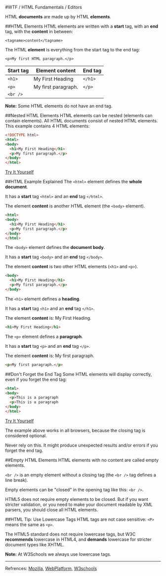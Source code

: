 #WTF / HTML Fundamentals / Editors

HTML **documents** are made up by HTML **elements**.

##HTML Elements
HTML elements are written with a **start** tag, with an **end** tag, with the **content** in between:

`<tagname>content</tagname>`

The HTML **element** is everything from the start tag to the end tag:

`<p>My first HTML paragraph.</p>`

Start tag	| Element content |	End tag
----------|-----------------|--------
`<h1>` | My First Heading |	`</h1>`
`<p>` |	My first paragraph. |	`</p>`
`<br />` |  |  	 

**Note:**	Some HTML elements do not have an end tag.

##Nested HTML Elements
HTML elements can be nested (elements can contain elements).
All HTML documents consist of nested HTML elements.
This example contains 4 HTML elements:
```html
<!DOCTYPE html>
<html>
<body>
  <h1>My First Heading</h1>
  <p>My first paragraph.</p>
</body>
</html>
```
[Try It Yourself](http://jsbin.com/bujeve/edit?html,output)

##HTML Example Explained
The `<html>` element defines the **whole document**.

It has a **start** tag `<html>` and an **end** tag `</html>`.

The element **content** is another HTML element (the `<body>` element).
```html
<html>
<body>
  <h1>My First Heading</h1>
  <p>My first paragraph.</p>
</body>
</html>
```
The `<body>` element defines the **document body**.

It has a **start** tag `<body>` and an **end** tag `</body>`.

The element **content** is two other HTML elements (`<h1>` and `<p>`).
```html
<body>
  <h1>My First Heading</h1>
  <p>My first paragraph.</p>
</body>
```
The `<h1>` element defines a **heading**.

It has a **start** tag `<h1>` and an **end** tag `</h1>`.

The element **content** is: My First Heading.
```html
<h1>My First Heading</h1>
```
The `<p>` element defines a **paragraph**.

It has a **start** tag `<p>` and an **end** tag `</p>`.

The element **content** is: My first paragraph.
```html
<p>My first paragraph.</p>
```

##Don't Forget the End Tag
Some HTML elements will display correctly, even if you forget the end tag:
```html
<html>
<body>
  <p>This is a paragraph
  <p>This is a paragraph
</body>
</html>
```
[Try It Yourself](http://jsbin.com/vemowo/edit?html,output)

The example above works in all browsers, because the closing tag is considered optional.

Never rely on this. It might produce unexpected results and/or errors if you forget the end tag.

##Empty HTML Elements
HTML elements with no content are called empty elements.

`<br />` is an empty element without a closing tag (the `<br />` tag defines a line break).

Empty elements can be "closed" in the opening tag like this: `<br />`.

HTML5 does not require empty elements to be closed. But if you want stricter validation, or you need to make your document readable by XML parsers, you should close all HTML elements.

##HTML Tip: Use Lowercase Tags
HTML tags are not case sensitive: `<P>` means the same as `<p>`.

The HTML5 standard does not require lowercase tags, but W3C **recommends** lowercase in HTML4, and **demands** lowercase for stricter document types like XHTML.

**Note:**	At W3Schools we always use lowercase tags.

---
Refrences: [Mozilla], [WebPlatform], [W3schools]

[simple html]: http://jsbin.com/johave/embed?html,output
[Mozilla]: http://developer.mozilla.org/en-US/docs/Web/HTML
[WebPlatform]: https://docs.webplatform.org/wiki/html
[W3schools]: http://www.w3schools.com/html/


